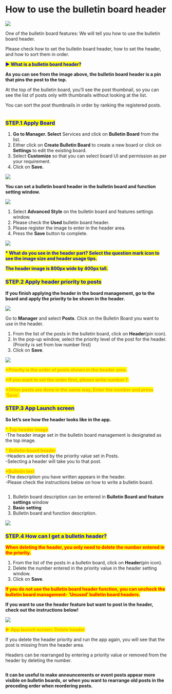 # How to use the bulletin board header

![](https://support.swing2app.com/wp-content/uploads/2019/01/bb\_header.png)

One of the bulletin board features: We will tell you how to use the bulletin board header.

Please check how to set the bulletin board header, how to set the header, and how to sort them in order.



<mark style="color:blue;">**▶ What is a bulletin board header?**</mark>

**As you can see from the image above, the bulletin board header is a pin that pins the post to the top.**

At the top of the bulletin board, you’ll see the post thumbnail, so you can see the list of posts only with thumbnails without looking at the list.

You can sort the post thumbnails in order by ranking the registered posts.

<figure><img src="../../../.gitbook/assets/dgb (1).png" alt=""><figcaption></figcaption></figure>



### <mark style="color:blue;">**STEP.1 Apply Board**</mark>

1. **Go to Manager. Select** Services and click on **Bulletin Board** from the list.
2. Either click on **Create Bulletin Board** to create a new board or click on **Settings** to edit the existing board.
3. Select **Customize** so that you can select board UI and permission as per your requirement.
4. Click on **Save.**

![](https://support.swing2app.com/wp-content/uploads/2018/09/b86-e1587044635231.png)

**You can set a bulletin board header in the bulletin board and function setting window.**

&#x20;

![](https://support.swing2app.com/wp-content/uploads/2019/01/b89.png)



1. Select **Advanced Style** on the bulletin board and features settings window.
2. Please check the **Used** bulletin board header.
3. Please register the image to enter in the header area.
4. Press the **Save** button to complete.

&#x20;

![](https://support.swing2app.com/wp-content/uploads/2019/01/b88.png)

<mark style="color:blue;">**\* What do you see in the header part? Select the question mark icon to see the image size and header usage tips.**</mark>

<mark style="color:blue;">**The header image is 800px wide by 400px tall.**</mark>



### <mark style="color:blue;">**STEP.2 Apply header priority to posts**</mark>

**If you finish applying the header in the board management, go to the board and apply the priority to be shown in the header.**

![](https://support.swing2app.com/wp-content/uploads/2019/01/header1.png)

Go to **Manager** and select **Posts**. Click on the Bulletin Board you want to use in the header.

1. From the list of the posts in the bulletin board, click on **Header**(pin icon).
2. In the pop-up window, select the priority level of the post for the header. (Priority is set from low number first)
3. Click on **Save**.

![](https://support.swing2app.com/wp-content/uploads/2019/01/header.png)

<mark style="color:orange;">**\*Priority is the order of posts shown in the header area.**</mark>

<mark style="color:orange;">**\*If you want to set the order first, please write number 1.**</mark>

<mark style="color:orange;">**\*Other posts are done in the same way, Enter the number and press ‘Save’.**</mark>



### <mark style="color:blue;">**STEP.3 App Launch screen**</mark>

**So let’s see how the header looks like in the app.**

<mark style="color:orange;">**\* Top header image**</mark>\
\-The header image set in the bulletin board management is designated as the top image.

<mark style="color:orange;">**\* Bulletin board header**</mark>\
\-Headers are sorted by the priority value set in Posts.\
\-Selecting a header will take you to that post.

<mark style="color:orange;">**\*Bulletin text**</mark>\
\-The description you have written appears in the header.\
\-Please check the instructions below on how to write a bulletin board.

<figure><img src="../../../.gitbook/assets/images (22).png,ku.png" alt=""><figcaption></figcaption></figure>

1. Bulletin board description can be entered in **Bulletin Board and feature settings** window&#x20;
2. **Basic setting**&#x20;
3. Bulletin board and function description.

![](https://support.swing2app.com/wp-content/uploads/2019/01/header1.png)



### <mark style="color:blue;">**STEP.4 How can I get a bulletin header?**</mark>

<mark style="color:red;">**When deleting the header, you only need to delete the number entered in the priority.**</mark>

1. From the list of the posts in a bulletin board, click on **Header**(pin icon).
2. Delete the number entered in the priority value in the header setting window.
3. Click on **Save**.

<mark style="color:red;">**If you do not use the bulletin board header function, you can uncheck the bulletin board management- ‘Unused’ bulletin board headers.**</mark>

**If you want to use the header feature but want to post in the header, check out the instructions below!**

![](https://support.swing2app.com/wp-content/uploads/2019/01/header.png)

<mark style="color:orange;">**▶ App launch screen: Delete header**</mark>

If you delete the header priority and run the app again, you will see that the post is missing from the header area.

Headers can be rearranged by entering a priority value or removed from the header by deleting the number.

<figure><img src="../../../.gitbook/assets/dgb.png" alt=""><figcaption></figcaption></figure>



**It can be useful to make announcements or event posts appear more visible on bulletin boards, or when you want to rearrange old posts in the preceding order when reordering posts.**&#x20;
